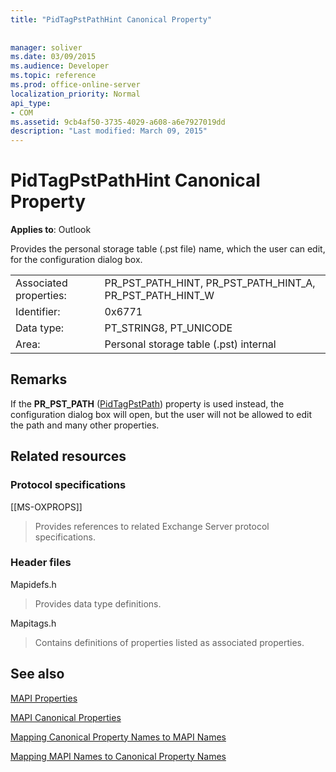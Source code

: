 ```yaml
---
title: "PidTagPstPathHint Canonical Property"
 
 
manager: soliver
ms.date: 03/09/2015
ms.audience: Developer
ms.topic: reference
ms.prod: office-online-server
localization_priority: Normal
api_type:
- COM
ms.assetid: 9cb4af50-3735-4029-a608-a6e7927019dd
description: "Last modified: March 09, 2015"
---
```


# PidTagPstPathHint Canonical Property

  
  
**Applies to**: Outlook 
  
Provides the personal storage table (.pst file) name, which the user can edit, for the configuration dialog box. 
  
|||
|:-----|:-----|
|Associated properties:  <br/> |PR_PST_PATH_HINT, PR_PST_PATH_HINT_A, PR_PST_PATH_HINT_W  <br/> |
|Identifier:  <br/> |0x6771  <br/> |
|Data type:  <br/> |PT_STRING8, PT_UNICODE  <br/> |
|Area:  <br/> |Personal storage table (.pst) internal  <br/> |
   
## Remarks

If the **PR_PST_PATH** ([PidTagPstPath](pidtagpstpath-canonical-property.md)) property is used instead, the configuration dialog box will open, but the user will not be allowed to edit the path and many other properties.
  
## Related resources

### Protocol specifications

[[MS-OXPROPS]] 
  
> Provides references to related Exchange Server protocol specifications.
    
### Header files

Mapidefs.h
  
> Provides data type definitions.
    
Mapitags.h
  
> Contains definitions of properties listed as associated properties.
    
## See also



[MAPI Properties](mapi-properties.md)
  
[MAPI Canonical Properties](mapi-canonical-properties.md)
  
[Mapping Canonical Property Names to MAPI Names](mapping-canonical-property-names-to-mapi-names.md)
  
[Mapping MAPI Names to Canonical Property Names](mapping-mapi-names-to-canonical-property-names.md)

